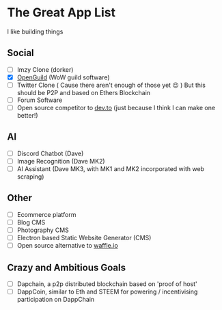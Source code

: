 # The Great App List
I like building things

## Social 
- [ ] Imzy Clone (dorker)
- [x] [OpenGuild](https://www.github.com/finchMFG/openGuild-CMS) (WoW guild software)
- [ ] Twitter Clone ( Cause there aren't enough of those yet :wink: ) But this should be P2P and based on Ethers Blockchain
- [ ] Forum Software
- [ ] Open source competitor to [dev.to](http://dev.to) (just because I think I can make one better!)

## AI
- [ ] Discord Chatbot (Dave)
- [ ] Image Recognition (Dave MK2)
- [ ] AI Assistant (Dave MK3, with MK1 and MK2 incorporated with web scraping)

## Other
- [ ] Ecommerce platform
- [ ] Blog CMS
- [ ] Photography CMS
- [ ] Electron based Static Website Generator (CMS)
- [ ] Open source alternative to [waffle.io](http://www.waffle.io)

## Crazy and Ambitious Goals
- [ ] Dapchain, a p2p distributed blockchain based on 'proof of host'
- [ ] DappCoin, similar to Eth and STEEM for powering / incentivising participation on DappChain
